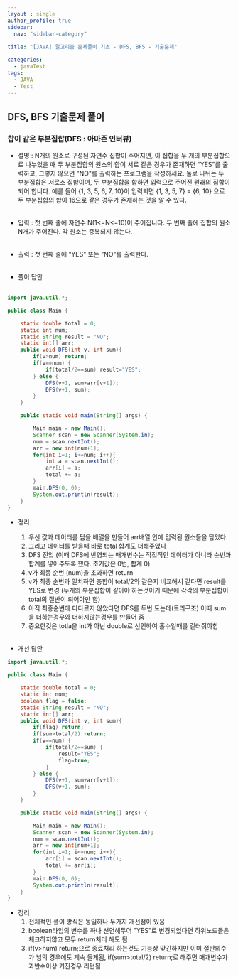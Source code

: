 ```yaml
---
layout : single
author_profile: true
sidebar: 
  nav: "sidebar-category"
  
title: "[JAVA] 알고리즘 문제풀이 기초 - DFS, BFS - 기출문제"

categories:
  - javaTest
tags:
  - JAVA
  - Test
---
```

	
## DFS, BFS 기출문제 풀이

### 합이 같은 부분집합(DFS : 아마존 인터뷰)

- 설명 : N개의 원소로 구성된 자연수 집합이 주어지면, 이 집합을 두 개의 부분집합으로 나누었을 때 두 부분집합의 원소의 합이 서로 같은 경우가 존재하면 “YES"를 출력하고, 그렇지 않으면 ”NO"를 출력하는 프로그램을 작성하세요. 둘로 나뉘는 두 부분집합은 서로소 집합이며, 두 부분집합을 합하면 입력으로 주어진 원래의 집합이 되어 합니다. 예를 들어 {1, 3, 5, 6, 7, 10}이 입력되면 {1, 3, 5, 7} = {6, 10} 으로 두 부분집합의 합이 16으로 같은 경우가 존재하는 것을 알 수 있다.<br><br>

- 입력 : 첫 번째 줄에 자연수 N(1<=N<=10)이 주어집니다. 두 번째 줄에 집합의 원소 N개가 주어진다. 각 원소는 중복되지 않는다.<br><br>

- 출력 :  첫 번째 줄에 “YES" 또는 ”NO"를 출력한다.<br><br>
 
 - 풀이 답안<br><br>
 
``` java
import java.util.*;

public class Main {

    static double total = 0;
    static int num;
    static String result = "NO";
    static int[] arr;
    public void DFS(int v, int sum){
        if(v>num) return;
        if(v==num) {
            if(total/2==sum) result="YES";
        } else {
            DFS(v+1, sum+arr[v+1]);
            DFS(v+1, sum);
        }
    }

    public static void main(String[] args) {

        Main main = new Main();
        Scanner scan = new Scanner(System.in);
        num = scan.nextInt();
        arr = new int[num+1];
        for(int i=1; i<=num; i++){
            int a = scan.nextInt();
            arr[i] = a;
            total += a;
        }
        main.DFS(0, 0);
        System.out.println(result);
    }
}
```

- 정리
	1. 우선 값과 데이터를 담을 배열을 만들어 arr배열 안에 입력된 원소들을 담았다.<br>
	2. 그리고 데이터를 받을때 바로 total 합계도 더해주었다<br>
	3. DFS 진입 (이때 DFS에 반영되는 매개변수는 직접적인 데이터가 아니라 순번과 합계를 넣어주도록 했다. 초기값은 0번, 합계 0)<br>
	4. v가 최종 순번 (num)을 초과하면 return<br>
	5. v가 최종 순번과 일치하면 총합이 total/2와 같은지 비교해서 같다면 result를 YES로 변경 (두개의 부분집합이 같아야 하는것이기 때문에 각각의 부분집합이 total의 절반이 되어야만 함)<br>
	6. 아직 최종순번에 다다르지 않았다면 DFS를 두번 도는데(트리구조) 이때 sum을 더하는경우와 더하지않는경우를 만들어 줌<br>
	7. 중요한것은 totla을 int가 아닌 double로 선언하여 홀수일때를 걸러줘야함<br><br>


- 개선 답안<br>

``` java
import java.util.*;

public class Main {

    static double total = 0;
    static int num;
    boolean flag = false;
    static String result = "NO";
    static int[] arr;
    public void DFS(int v, int sum){
        if(flag) return;
        if(sum>total/2) return;
        if(v==num) {
            if(total/2==sum) {
                result="YES";
                flag=true;
            }
        } else {
            DFS(v+1, sum+arr[v+1]);
            DFS(v+1, sum);
        }
    }

    public static void main(String[] args) {

        Main main = new Main();
        Scanner scan = new Scanner(System.in);
        num = scan.nextInt();
        arr = new int[num+1];
        for(int i=1; i<=num; i++){
            arr[i] = scan.nextInt();
            total += arr[i];
        }
        main.DFS(0, 0);
        System.out.println(result);
    }
}
```

- 정리
	1. 전체적인 풀이 방식은 동일하나 두가지 개선점이 있음<br>
	2. boolean타입의 변수를 하나 선언해두어 "YES"로 변경되었다면 하위노드들은 체크하지않고 모두 return처리 해도 됨<br>
	3. if(v>num) return;으로 종료처리 하는것도 기능상 맞긴하지만 이미 절반의수가 넘의 경우에도 계속 돌게됨, if(sum>total/2) return;로 해주면 매개변수가 과반수이상 커진경우 리턴됨<br><br>
